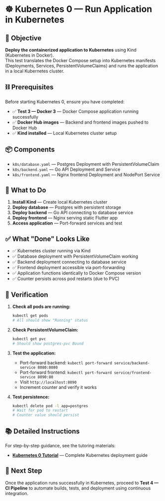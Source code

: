 # ☸️ Kubernetes 0 — Run Application in Kubernetes

## 🎯 Objective

**Deploy the containerized application to Kubernetes** using Kind (Kubernetes in Docker).  
This test translates the Docker Compose setup into Kubernetes manifests (Deployments, Services, PersistentVolumeClaims) and runs the application in a local Kubernetes cluster.

## ⛓️ Prerequisites

Before starting Kubernetes 0, ensure you have completed:

- ✅ **Test 3 — Docker 3** — Docker Compose application running successfully
- ✅ **Docker Hub images** — Backend and frontend images pushed to Docker Hub
- ✅ **Kind installed** — Local Kubernetes cluster setup

## 📦 Components

- `k8s/database.yaml` — Postgres Deployment with PersistentVolumeClaim
- `k8s/backend.yaml` — Go API Deployment and Service
- `k8s/frontend.yaml` — Nginx frontend Deployment and NodePort Service

## 🧠 What to Do

1. **Install Kind** — Create local Kubernetes cluster
2. **Deploy database** — Postgres with persistent storage
3. **Deploy backend** — Go API connecting to database service
4. **Deploy frontend** — Nginx serving static Flutter app
5. **Access application** — Port-forward services and test

## ✅ What "Done" Looks Like

- ✅ Kubernetes cluster running via Kind
- ✅ Database deployment with PersistentVolumeClaim working
- ✅ Backend deployment connecting to database service
- ✅ Frontend deployment accessible via port-forwarding
- ✅ Application functions identically to Docker Compose version
- ✅ Counter persists across pod restarts (due to PVC)

## 🧪 Verification

1. **Check all pods are running:**

   ```bash
   kubectl get pods
   # All should show "Running" status
   ```

2. **Check PersistentVolumeClaim:**

   ```bash
   kubectl get pvc
   # Should show postgres-pvc Bound
   ```

3. **Test the application:**

   - Port-forward backend: `kubectl port-forward service/backend-service 8080:8080`
   - Port-forward frontend: `kubectl port-forward service/frontend-service 8090:80`
   - Visit `http://localhost:8090`
   - Increment counter and verify it works

4. **Test persistence:**
   ```bash
   kubectl delete pod -l app=postgres
   # Wait for pod to restart
   # Counter value should persist
   ```

## 📚 Detailed Instructions

For step-by-step guidance, see the tutoring materials:

- **[Kubernetes 0 Tutorial](../../tutoring/04_Test3_ContainerizeApplication/kubernetes0.md)** — Complete Kubernetes deployment guide

## 🚀 Next Step

Once the application runs successfully in Kubernetes, proceed to **Test 4 — CI Pipeline** to automate builds, tests, and deployment using continuous integration.
